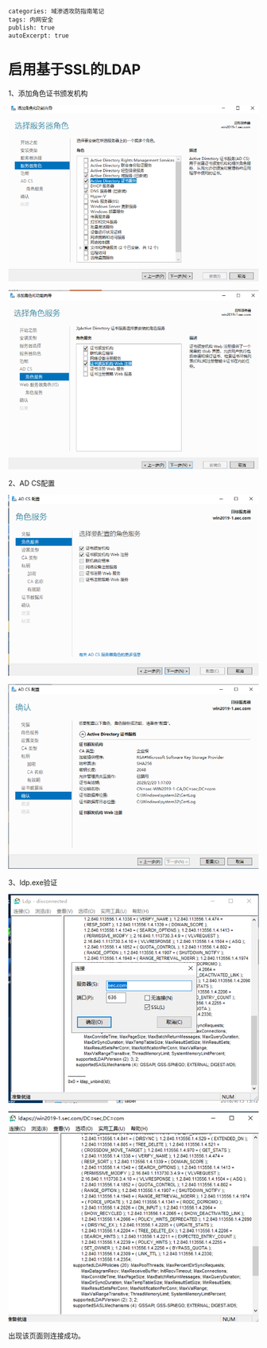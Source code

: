 ```plain
categories: 域渗透攻防指南笔记
tags: 内网安全
publish: true
autoExcerpt: true
```

# 启用基于SSL的LDAP
1、添加角色证书颁发机构

![](../images/8a15342d4f3b798c5eb166c0c070a760.png)

![](../images/0eed6a575255d37401b16b92d592ceb6.png)

2、AD CS配置

![](../images/38b7b63ac75bf6a84c970ec40ecf4f5d.png)

![](../images/ff2291fe9e0c8fda02fc5c6e7b90d822.png)

3、ldp.exe验证

![](../images/fb798caddf160d9042372ad407b08208.png)

![](../images/75b3135d3e0714d0d8be340c8b3c1ab0.png)

出现该页面则连接成功。